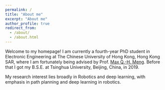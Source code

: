 ```yaml
---
permalink: /
title: "About me"
excerpt: "About me"
author_profile: true
redirect_from: 
  - /about/
  - /about.html
---
```



Welcome to my homepage! I am currently a fourth-year PhD student in Electronic Engineering at The Chinese University of Hong Kong, Hong Kong SAR, where I am fortunately being advised by Prof. [Max Q.-H. Meng](https://www.ee.cuhk.edu.hk/en-gb/people/academic-staff/chairman/30-prof-qing-hu-max-meng). Before that I got my B.S.E. at Tsinghua University, Beijing, China, in 2019.

My research interest lies broadly in Robotics and deep learning, with emphasis in path planning and deep learning in robotics.
